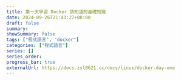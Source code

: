 ```yaml
---
title: 第一天學習 Docker 該知道的基礎知識
date: 2024-09-26T21:43:27+08:00
draft: false
summary: 
showSummary: false
tags: ["程式語言", "docker"]
categories: ["程式語言"]
series: []
series_order: 
progress_bar: true
externalUrl: https://docs.zsl0621.cc/docs/linux/docker-day-one
---
```

